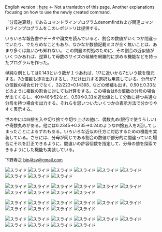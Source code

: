 English version : [here](pdf/manipulation221022sat.pdf) <- Not a tranlation of this page. Another explanations focusing on how to use the newly created command. 

「分母逆算器」であるコマンドラインプログラムdenomfindおよび関連コマンドラインプログラムをこのレポジトリは提供する。

いろいろな報告書やデータや論文を読んでいると、割合の数値がいくつか間違っていたり、でたらめなこともあり、なかなか数値記載ミスが全く無いことは、あまり多くは無いかも知れない。
この問題の対処のために、その割合の近似値がいくつかあれば、逆算して母数のサイズの候補を網羅的に求める機能などを持ったプログラムを作った。

単純な例としては0.143という数が１つあれば、1/7に近いから7という数を復元する。7の倍数も逐次出力するし、7だけ出力する選択も用意している。分母が7の倍数の場合だけでなく、32/223=0.14398.. などの候補も出す。0.50と0.33などのように複数の割合に対しても計算をする。この場合は6の倍数の分母の場合が出てくるし、40や46や52など、0.50や0.33を近似値として分数に持つ共通な分母を持つ場合を出力する。それらを思いついたいくつかの表示方法で分かりやすく表示する。

世の中には四捨五入や切り捨てや切り上げの他に、偶数丸め(銀行で使うらしい)や奇数丸めがある。他には0.2345→0.235→0.24のような四捨五入を2回してしまったことによるずれもある。いろいろな近似の仕方に対応するための機能を実装している。さらには、分母が同じである割合の数値が部分的に間違っていた場合にそれを訂正できるように、間違いの許容個数を指定して、分母の値を探索できるようにした機能も実装している。


下野寿之 bin4tsv@gmail.com

![スライド](pageimg/m001.png)
![スライド](pageimg/m002.png)
![スライド](pageimg/m003.png)
![スライド](pageimg/m004.png)
![スライド](pageimg/m005.png)
![スライド](pageimg/m006.png)
![スライド](pageimg/m007.png)
![スライド](pageimg/m008.png)
![スライド](pageimg/m009.png)

![スライド](pageimg/m010.png)
![スライド](pageimg/m011.png)
![スライド](pageimg/m012.png)
![スライド](pageimg/m013.png)
![スライド](pageimg/m014.png)
![スライド](pageimg/m015.png)
![スライド](pageimg/m016.png)
![スライド](pageimg/m017.png)
![スライド](pageimg/m018.png)
![スライド](pageimg/m019.png)

![スライド](pageimg/m020.png)
![スライド](pageimg/m021.png)
![スライド](pageimg/m022.png)
![スライド](pageimg/m023.png)
![スライド](pageimg/m024.png)
![スライド](pageimg/m025.png)
![スライド](pageimg/m026.png)
![スライド](pageimg/m027.png)
![スライド](pageimg/m028.png)
![スライド](pageimg/m029.png)

![スライド](pageimg/m030.png)
![スライド](pageimg/m031.png)
![スライド](pageimg/m032.png)
![スライド](pageimg/m033.png)
![スライド](pageimg/m034.png)
![スライド](pageimg/m035.png)
![スライド](pageimg/m036.png)
![スライド](pageimg/m037.png)
![スライド](pageimg/m038.png)
![スライド](pageimg/m039.png)

